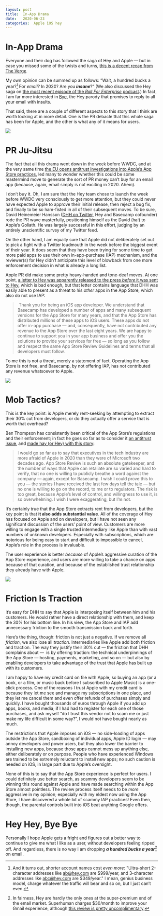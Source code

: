 ```yaml
---
layout: post
title:  In-App Drama 
date:   2020-06-23 
categories:  Apple iOS hey 
---
```


# In-App Drama


Everyone and their dog has followed the saga of Hey and Apple — but in case you missed some of the twists and turns, [this is a decent recap from The Verge](https://www.theverge.com/2020/6/22/21298552/apple-hey-email-app-approval-rules-basecamp-launch).

My own opinion can be summed up as follows: “Wait, a hundred bucks a year?[^1] For *email*? In 2020? Are you ***insane***?” (We also discussed the Hey saga on [the most recent episode of the *Roll For Enterprise* podcast](https://overcast.fm/+a3gGER2NU).) In fact, I am far more interested in [Bye](https://bye.fyi), the Hey parody that promises to reply to all your email with insults.

That said, there are a couple of different aspects to this story that I think are worth looking at in more detail. One is the PR debacle that this whole saga has been for Apple, and the other is what any of it means for users.

![](/images/unknown_filename.181.png)

# PR Ju-Jitsu

The fact that all this drama went down in the week before WWDC, and at the very same time [the EU opens antitrust investigations into Apple’s App Store practices](https://www.theverge.com/2020/6/16/21292651/apple-eu-antitrust-investigation-app-store-apple-pay), led many to wonder whether this could be some mastermind move to generate the sort of PR money can’t buy for an email app (because, again, email simply is not exciting in 2020. Ahem). 

I don’t buy it. Oh, I am sure that the Hey team chose to launch the week before WWDC very consciously to get more attention, but they could never have expected Apple to approve their initial release, then reject a bug fix, and finally to be so ham-fisted in all of their subsequent moves. To be sure, David Heinemeier Hansson ([DHH on Twitter](https://twitter.com/dhh), Hey and Basecamp cofounder) rode the PR wave masterfully, positioning himself as the David (ha!) to Apple’s Goliath. He was largely successful in this effort, judging by an entirely unscientific survey of my Twitter feed.

On the other hand, I am equally sure that Apple did not deliberately set out to pick a fight with a Twitter loudmouth in the week before the biggest event of their year. It does seem that they have been trying for some time to get more paid apps to use their own in-app-purchase (IAP) mechanism, and the reviewer(s) for Hey didn’t anticipate this level of blowback from one more enforcement decision in what is already a long list.

Apple PR did make some pretty heavy-handed and tone-deaf moves. At one point, [a letter to Hey was apparently released to the press *before* it was sent to Hey](https://www.theverge.com/2020/6/18/21296180/apple-hey-email-app-basecamp-rejection-response-controversy-antitrust-regulation), which is bad enough, but that letter contains language that DHH was easily able to present as a threat to his *other* apps in the App Store, which also do not use IAP:

> Thank you for being an iOS app developer. We understand that Basecamp has developed a number of apps and many subsequent versions for the App Store for many years, and that the App Store has distributed millions of these apps to iOS users. These apps do not offer in-app purchase — and, consequently, have not contributed any revenue to the App Store over the last eight years. We are happy to continue to support you in your app business and offer you the solutions to provide your services for free — so long as you follow and respect the same App Store Review Guidelines and terms that all developers must follow.

To me this is not a threat, merely a statement of fact. Operating the App Store is not free, and Basecamp, by not offering IAP, has not contributed any revenue whatsoever to Apple.

![](/images/unknown_filename.182.png)

# Mob Tactics?

This is the key point: is Apple merely rent-seeking by attempting to extract their 30% cut from developers, or do they actually offer a service that is worth that overhead?

Ben Thompson has consistently been critical of the App Store’s regulations and their enforcement; in fact he goes so far as to consider it [an antitrust issue](https://stratechery.com/2018/antitrust-the-app-store-and-apple/), and [made hay (or Hey) with this story](https://stratechery.com/2020/hey-v-apple-follow-up-shopify-and-walmart-three-follow-ups/):  

> I would go so far as to say that executives in the tech industry are more afraid of Apple in 2020 than they were of Microsoft two decades ago. App Store Review is such an absolute gatekeeper, and the number of ways that Apple can retaliate are so varied and hard to verify, that no one is willing to publicly breathe a word against the company — again, except for Basecamp. I wish I could prove this to you — the stories I have received the last few days tell the tale — but no one is willing to go on the record, to me or to regulators. The risk is too great, because Apple’s level of control, and willingness to use it, is so overwhelming. I wish I were exaggerating, but I’m not.

It’s certainly true that the App Store extracts rent from developers, but the key point is that **it also adds substantial value**. All of the coverage of Hey has focused on Apple and on developers, but I have not seen any significant discussion of the users’ point of view. Customers are more willing to engage with a single trusted intermediary like Apple than with vast numbers of unknown developers. Especially with subscriptions, which are notorious for being easy to start and difficult to impossible to cancel, Apple’s role in the process is invaluable.

The user experience is better *because* of Apple’s aggressive curation of the App Store experience, and users are more willing to take a chance on apps because of that curation, and because of the established trust relationship they already have with Apple.

![](/images/unknown_filename.183.png)

# Friction Is Traction

It’s easy for DHH to say that Apple is interposing itself between him and his customers. He would rather have a direct relationship with them, and keep the 30% for his bottom line. In his view, the App Store and IAP add unnecessary friction to the smooth transmission back and forth. 

Here’s the thing, though: friction is not just a negative. If we remove all *friction*, we also lose all *traction*. Intermediaries like Apple add both friction and traction. The way they justify their 30% cut — the friction that DHH complains about —  is by offering traction: the technical underpinnings of the App Store — hosting, payments, marketing, and so on — but also by enabling developers to take advantage of the trust that Apple has built up with its customers. 

I am happy to have my credit card on file with Apple, so buying an app (or a book, or a film, or music back before I subscribed to Apple Music) is a one-click process. One of the reasons I trust Apple with my credit card is because they let me see and manage my subscriptions in one place, and they let me cancel them and even offer refunds of purchases simply and quickly. I have bought thousands of euros through Apple if you add up apps, books, and media; if I had had to register for each one of those purchases, and ask myself “do I trust this vendor not to scam me or just make my life difficult in some way?”, I would not have bought nearly as much.

The restrictions that Apple imposes on iOS — no side-loading of apps outside the App Store, sandboxing of individual apps, Apple ID login — may annoy developers and power users, but they also lower the barrier to installing new apps, because those apps cannot mess up anything else, either deliberately or on purpose. People who have experienced Windows are trained to be extremely reluctant to install new apps; no such caution is needed on iOS, in large part due to Apple’s oversight. 

None of this is to say that the App Store experience is perfect for users. I could definitely use better search, as scammy developers seem to be winning this round against Apple and have made searching within the App Store almost pointless. The review process itself needs to be *more* aggressive in my opinion; especially with my eldest now using the App Store, I have discovered a whole lot of scammy IAP practices! Even then, though, the parental controls built into iOS beat anything Google offers.

# Hey Hey, Bye Bye

Personally I hope Apple gets a fright and figures out a better way to continue to give me what I like as a user, without developers feeling ripped off. And regardless, there is no way I am dropping ***a hundred bucks a year***[^2] on email.

[^1]: And it turns out, shorter account names cost *even more*: "Ultra-short 2-character addresses like ab@hey.com are $999/year, and 3-character addresses like abc@hey.com are $349/year." I mean, genius business model, charge whatever the traffic will bear and so on, but I just can’t even.
[^2]: In fairness, Hey are hardly the only ones at the super-premium end of the email market. Superhuman charges $30/month to improve your Gmail experience, although [this review is pretty uncomplimentary](https://www.theverge.com/21299681/superhuman-email-app-review-price-gmail-iphone-mac).

